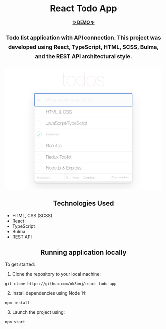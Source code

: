<h1 align="center">React Todo App</h1>

<p align="center">
  <a href="https://nk8bnj.github.io/react-todo-app/">
    <strong>✨ DEMO ✨</strong>
  </a>
</p>

<h2 align="center">
    <sup>Todo list application with API connection. This project was developed using React, TypeScript, HTML, SCSS, Bulma, and the REST API architectural style.</sup>
</h2>

<div align="center">
  <img src="https://github.com/nk8bnj/react-todo-app/blob/main/public/Screenshot.png">
</div>

<h2 align="center">Technologies Used</h2>

- HTML, CSS (SCSS)
- React
- TypeScript
- Bulma
- REST API

<h2 align="center">Running application locally</h2>

To get started:

1. Clone the repository to your local machine:
```
git clone https://github.com/nk8bnj/react-todo-app
```

2. Install dependencies using Node 14:
```
npm install
```
3. Launch the project using:
```
npm start
```
